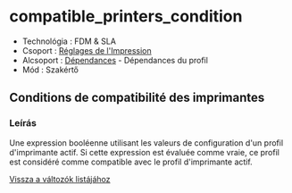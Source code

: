 # compatible\_printers\_condition

* Technológia : FDM & SLA
* Csoport : [Réglages de l'Impression](../print_settings/print_settings.md)
* Alcsoport : [Dépendances](../print_settings/print_settings.md#dépendances) - Dépendances du profil
* Mód : Szakértő

## Conditions de compatibilité des imprimantes

### Leírás

Une expression booléenne utilisant les valeurs de configuration d'un profil d'imprimante actif. Si cette expression est évaluée comme vraie, ce profil est considéré comme compatible avec le profil d'imprimante actif.

[Vissza a változók listájához](variable_list.md)

